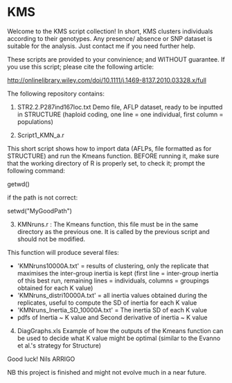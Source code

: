 # KMS

Welcome to the KMS script collection! In short, KMS clusters individuals according to their genotypes. Any presence/ absence or SNP dataset is suitable for the analysis. Just contact me if you need further help.

These scripts are provided to your convinience; and WITHOUT guarantee.
If you use this script; please cite the following article:

http://onlinelibrary.wiley.com/doi/10.1111/j.1469-8137.2010.03328.x/full


The following repository contains:

1. STR2.2.P287ind167loc.txt
Demo file, AFLP dataset, 
ready to be inputted in STRUCTURE (haploid coding, one line = one individual, first column = populations)


2. Script1_KMN_a.r

This short script shows how to import data (AFLPs, file formatted as for STRUCTURE) and run the Kmeans function.
BEFORE running it, make sure that the working directory of R is properly set,
to check it; prompt the following command:

getwd()

if the path is not correct:

setwd("MyGoodPath")


3. KMNruns.r : The Kmeans function, this file must be in the same directory as the previous one. It is called by the previous script and should not be modified.

This function will produce several files:
- 'KMNruns10000A.txt' = results of clustering, only the replicate that maximises the inter-group inertia is kept
			(first line = inter-group inertia of this best run, remaining lines = individuals, columns = groupings obtained for each K value)
- 'KMNruns_distri10000A.txt' = all inertia values obtained during the replicates, useful to compute the SD of inertia for each K value
- 'KMNruns_Inertia_SD_10000A.txt' = The inertia SD of each K value
- pdfs of Inertia ~ K value and Second derivative of inertia ~ K value


4. DiagGraphs.xls
Example of how the outputs of the Kmeans function can be used to
decide what K value might be optimal (similar to the Evanno et al.'s strategy for Structure)


Good luck!
Nils ARRIGO


NB this project is finished and might not evolve much in a near future.

